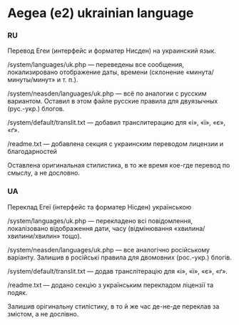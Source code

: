 # Aegea (e2) ukrainian language

### RU

Перевод Егеи (интерфейс и форматер Нисден) на украинский язык.

/system/languages/uk.php — переведены все сообщения, локализировано отображение даты, времени (склонение «минута/минуты/минут» и т. п.).

/system/neasden/languages/uk.php — всё по аналогии с русским вариантом. Оставил в этом файле русские правила для двуязычных (рус.-укр.) блогов.

/system/default/translit.txt — добавил транслитерацию для «і», «ї», «є», «ґ».

/readme.txt — добавлена секция с украинским переводом лицензии и благодарностей

Оставлена оригинальная стилистика, в то же время кое-где перевод по смыслу, а не дословно. 

### UA

Переклад Егеї (інтерфейс та форматер Нісден) українською

/system/languages/uk.php — перекладено всі повідомлення, локалізовано відображення дати, часу (відмінювання «хвилина/хвилини/хвилин» тощо).

/system/neasden/languages/uk.php — все аналогічно російському варіанту. Залишив в російські правила для двомовних (рос.-укр.) блогів.

/system/default/translit.txt — додав транслітерацію для «і», «ї», «є», «ґ».

/readme.txt — додано секцію з українським перекладом ліцензії та подяк.

Залишив орігинальну стилістику, в то й же час де-не-де переклав за змістом, а не дослівно.
